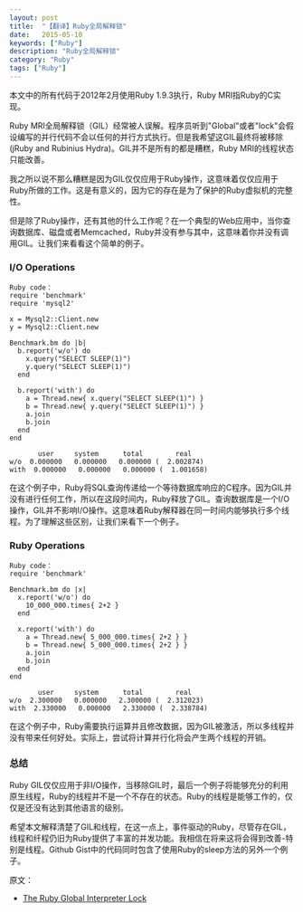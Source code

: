 ```yaml
---
layout: post
title:  "【翻译】Ruby全局解释锁"
date:   2015-05-10
keywords: ["Ruby"]
description: "Ruby全局解释锁"
category: "Ruby"
tags: ["Ruby"]
---
```


本文中的所有代码于2012年2月使用Ruby 1.9.3执行，Ruby MRI指Ruby的C实现。

Ruby MRI全局解释锁（GIL）经常被人误解。程序员听到"Global"或者"lock"会假设编写的并行代码不会以任何的并行方式执行。但是我希望这GIL最终将被移除(jRuby and Rubinius Hydra)。GIL并不是所有的都是糟糕，Ruby MRI的线程状态只能改善。

我之所以说不那么糟糕是因为GIL仅仅应用于Ruby操作，这意味着仅仅应用于Ruby所做的工作。这是有意义的，因为它的存在是为了保护的Ruby虚拟机的完整性。

但是除了Ruby操作，还有其他的什么工作呢？在一个典型的Web应用中，当你查询数据库、磁盘或者Memcached，Ruby并没有参与其中，这意味着你并没有调用GIL。让我们来看看这个简单的例子。

### I/O Operations

	Ruby code：
	require 'benchmark'
	require 'mysql2'
	
	x = Mysql2::Client.new
	y = Mysql2::Client.new
	
	Benchmark.bm do |b|
	  b.report('w/o') do
	    x.query("SELECT SLEEP(1)")
	    y.query("SELECT SLEEP(1)")
	  end
	
	  b.report('with') do
	    a = Thread.new{ x.query("SELECT SLEEP(1)") }
	    b = Thread.new{ y.query("SELECT SLEEP(1)") }
	    a.join
	    b.join
	  end
	end
	
	       user     system      total        real
	w/o  0.000000   0.000000   0.000000 (  2.002874)
	with  0.000000   0.000000   0.000000 (  1.001658)

在这个例子中，Ruby将SQL查询传递给一个等待数据库响应的C程序。因为GIL并没有进行任何工作，所以在这段时间内，Ruby释放了GIL。查询数据库是一个I/O操作，GIL并不影响I/O操作。这意味着Ruby解释器在同一时间内能够执行多个线程。为了理解这些区别，让我们来看下一个例子。

### Ruby Operations
    
	Ruby code：
	require 'benchmark'
	
	Benchmark.bm do |x|
	  x.report('w/o') do
	    10_000_000.times{ 2+2 }
	  end
	
	  x.report('with') do
	    a = Thread.new{ 5_000_000.times{ 2+2 } }
	    b = Thread.new{ 5_000_000.times{ 2+2 } }
	    a.join
	    b.join
	  end
	end
	
	       user     system      total        real
	w/o  2.300000   0.000000   2.300000 (  2.312023)
	with  2.330000   0.000000   2.330000 (  2.338784)

在这个例子中，Ruby需要执行运算并且修改数据，因为GIL被激活，所以多线程并没有带来任何好处。实际上，尝试将计算并行化将会产生两个线程的开销。

### 总结

Ruby GIL仅仅应用于非I/O操作，当移除GIL时，最后一个例子将能够充分的利用原生线程，Ruby的线程并不是一个不存在的状态。Ruby的线程是能够工作的，仅仅是还没有达到其他语言的级别。

希望本文解释清楚了GIL和线程，在这一点上，事件驱动的Ruby，尽管存在GIL，线程和纤程仍旧为Ruby提供了丰富的并发功能。我相信在将来这将会得到改善-特别是线程。Github Gist中的代码同时包含了使用Ruby的sleep方法的另外一个例子。

原文：

- [The Ruby Global Interpreter Lock](http://ablogaboutcode.com/2012/02/06/the-ruby-global-interpreter-lock/ "The Ruby Global Interpreter Lock")
